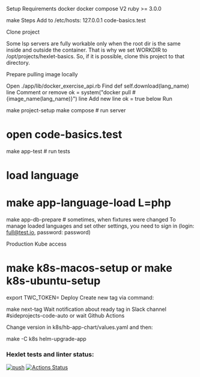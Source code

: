 Setup
Requirements
docker
docker compose V2
ruby >= 3.0.0

make
Steps
Add to /etc/hosts: 127.0.0.1 code-basics.test

Clone project

Some lsp servers are fully workable only when the root dir is the same inside and outside the container. That is why we set WORKDIR to /opt/projects/hexlet-basics. So, if it is possible, clone this project to that directory.

Prepare pulling image locally


Open ./app/lib/docker_exercise_api.rb
Find def self.download(lang_name) line
Comment or remove ok = system("docker pull #{image_name(lang_name)}") line
Add new line ok = true below
Run

make project-setup
make compose # run server
# open code-basics.test

make app-test # run tests

# load language
# make app-language-load L=php

make app-db-prepare # sometimes, when fixtures were changed
To manage loaded languages and set other settings, you need to sign in (login: full@test.io, password: password)

Production
Kube access

# make k8s-macos-setup or make k8s-ubuntu-setup
export TWC_TOKEN=<your token>
Deploy
Create new tag via command:

make next-tag
Wait notification about ready tag in Slack channel #sideprojects-code-auto or wait Github Actions

Change version in k8s/hb-app-chart/values.yaml and then:

make -C k8s helm-upgrade-app



### Hexlet tests and linter status:
[![push](https://github.com/nic11371/devops-for-programmers-project-74/actions/workflows/push.yml/badge.svg)](https://github.com/nic11371/devops-for-programmers-project-74/actions/workflows/push.yml)
[![Actions Status](https://github.com/nic11371/devops-for-programmers-project-74/actions/workflows/hexlet-check.yml/badge.svg)](https://github.com/nic11371/devops-for-programmers-project-74/actions)
